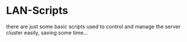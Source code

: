 # LAN-Scripts

there are just some basic scripts used to control and manage the server cluster easily, saving some time...
